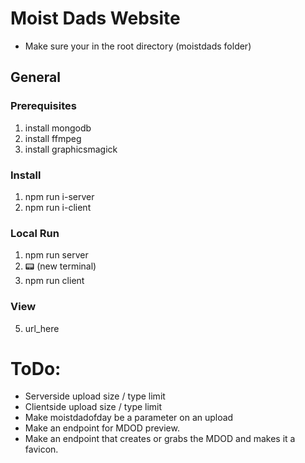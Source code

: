 # Moist Dads Website

- Make sure your in the root directory (moistdads folder)

## General

### Prerequisites
1. install mongodb
2. install ffmpeg
2. install graphicsmagick

### Install
1. npm run i-server
2. npm run i-client

### Local Run
1. npm run server 
2. 📟 (new terminal)
3. npm run client

### View
5. url_here

# ToDo:
- Serverside upload size / type limit
- Clientside upload size / type limit
- Make moistdadofday be a parameter on an upload
- Make an endpoint for MDOD preview.
- Make an endpoint that creates or grabs the MDOD and makes it a favicon.